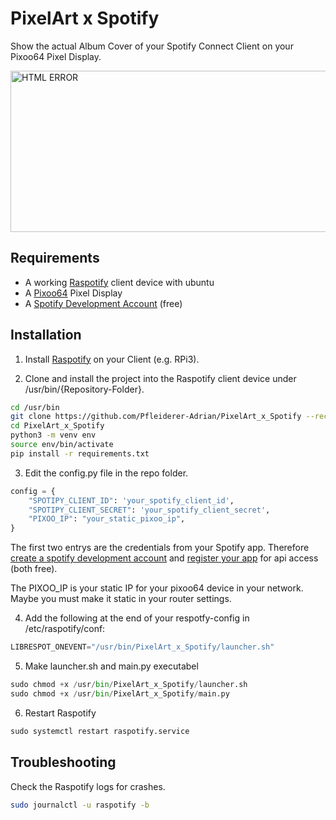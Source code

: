 
# PixelArt x Spotify

Show the actual Album Cover of your Spotify Connect Client on your Pixoo64 Pixel Display.

<img src="demo.png" alt="HTML ERROR" width="530" height="258">



## Requirements

- A working [Raspotify](https://github.com/dtcooper/raspotify) client device with ubuntu
- A [Pixoo64](https://divoom.com/products/pixoo-64) Pixel Display
- A [Spotify Development Account](https://developer.spotify.com/) (free)

## Installation

1. Install [Raspotify](https://github.com/dtcooper/raspotify) on your Client (e.g. RPi3).

2. Clone and install the project into the Raspotify client device under /usr/bin/{Repository-Folder}.
```bash
cd /usr/bin
git clone https://github.com/Pfleiderer-Adrian/PixelArt_x_Spotify --recurse-submodules
cd PixelArt_x_Spotify
python3 -m venv env
source env/bin/activate
pip install -r requirements.txt
```

3. Edit the config.py file in the repo folder.
```python
config = {
    "SPOTIPY_CLIENT_ID": 'your_spotify_client_id',
    "SPOTIPY_CLIENT_SECRET": 'your_spotify_client_secret',
    "PIXOO_IP": "your_static_pixoo_ip",
}
```
The first two entrys are the credentials from your Spotify app. Therefore [create a spotify development account](https://developer.spotify.com/) and [register your app](https://developer.spotify.com/dashboard) for api access (both free).

The PIXOO_IP is your static IP for your pixoo64 device in your network. Maybe you must make it static in your router settings.

4. Add the following at the end of your respotfy-config in /etc/raspotify/conf:
```python
LIBRESPOT_ONEVENT="/usr/bin/PixelArt_x_Spotify/launcher.sh"
```

5. Make launcher.sh and main.py executabel
```python
sudo chmod +x /usr/bin/PixelArt_x_Spotify/launcher.sh
sudo chmod +x /usr/bin/PixelArt_x_Spotify/main.py
```

6. Restart Raspotify
```python
sudo systemctl restart raspotify.service
```
## Troubleshooting
Check the Raspotify logs for crashes.
```bash
sudo journalctl -u raspotify -b
```







